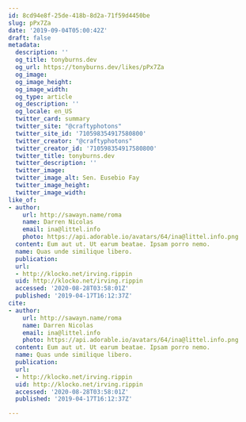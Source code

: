 ```yaml
---
id: 8cd94e8f-25de-418b-8d2a-71f59d4450be
slug: pPx7Za
date: '2019-09-04T05:00:42Z'
draft: false
metadata:
  description: ''
  og_title: tonyburns.dev
  og_url: https://tonyburns.dev/likes/pPx7Za
  og_image: 
  og_image_height: 
  og_image_width: 
  og_type: article
  og_description: ''
  og_locale: en_US
  twitter_card: summary
  twitter_site: "@craftyphotons"
  twitter_site_id: '710598354917580800'
  twitter_creator: "@craftyphotons"
  twitter_creator_id: '710598354917580800'
  twitter_title: tonyburns.dev
  twitter_description: ''
  twitter_image: 
  twitter_image_alt: Sen. Eusebio Fay
  twitter_image_height: 
  twitter_image_width: 
like_of:
- author:
    url: http://sawayn.name/roma
    name: Darren Nicolas
    email: ina@littel.info
    photo: https://api.adorable.io/avatars/64/ina@littel.info.png
  content: Eum aut ut. Ut earum beatae. Ipsam porro nemo.
  name: Quas unde similique libero.
  publication: 
  url:
  - http://klocko.net/irving.rippin
  uid: http://klocko.net/irving.rippin
  accessed: '2020-08-28T03:58:01Z'
  published: '2019-04-17T16:12:37Z'
cite:
- author:
    url: http://sawayn.name/roma
    name: Darren Nicolas
    email: ina@littel.info
    photo: https://api.adorable.io/avatars/64/ina@littel.info.png
  content: Eum aut ut. Ut earum beatae. Ipsam porro nemo.
  name: Quas unde similique libero.
  publication: 
  url:
  - http://klocko.net/irving.rippin
  uid: http://klocko.net/irving.rippin
  accessed: '2020-08-28T03:58:01Z'
  published: '2019-04-17T16:12:37Z'

---
```



